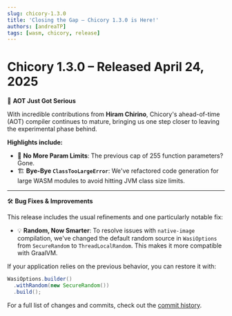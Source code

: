 ```yaml
---
slug: chicory-1.3.0
title: 'Closing the Gap – Chicory 1.3.0 is Here!'
authors: [andreaTP]
tags: [wasm, chicory, release]
---
```


<!-- truncate -->

# Chicory **1.3.0** – Released April 24, 2025

🚀 **AOT Just Got Serious**

With incredible contributions from **Hiram Chirino**, Chicory's ahead-of-time (AOT) compiler continues to mature, bringing us one step closer to leaving the experimental phase behind.

**Highlights include:**

- 🧠 **No More Param Limits**: The previous cap of 255 function parameters? Gone.
- 🏗️ **Bye-Bye `ClassTooLargeError`**: We've refactored code generation for large WASM modules to avoid hitting JVM class size limits.

---

🛠️ **Bug Fixes & Improvements**

This release includes the usual refinements and one particularly notable fix:

- 💡 **Random, Now Smarter**: To resolve issues with `native-image` compilation, we've changed the default random source in `WasiOptions` from `SecureRandom` to `ThreadLocalRandom`. This makes it more compatible with GraalVM.

If your application relies on the previous behavior, you can restore it with:

```java
WasiOptions.builder()
  .withRandom(new SecureRandom())
  .build();
```

For a full list of changes and commits, check out the [commit history](https://github.com/dylibso/chicory/commits/main/).
